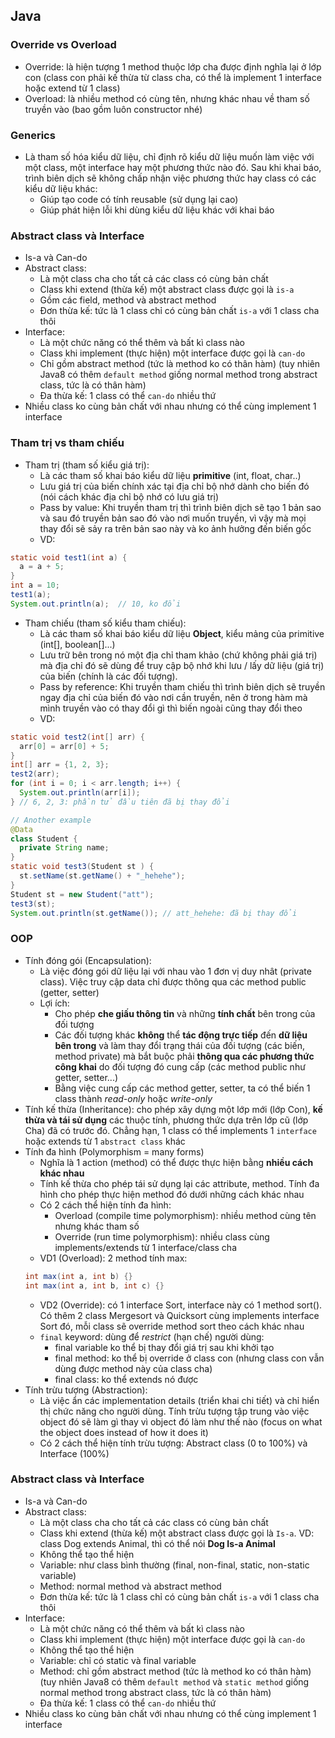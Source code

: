 ## Java
### Override vs Overload
- Override: là hiện tượng 1 method thuộc lớp cha được định nghĩa lại ở lớp con (class con phải kế thừa từ class cha, có thể là implement 1 interface hoặc extend từ 1 class)
- Overload: là nhiều method có cùng tên, nhưng khác nhau về tham số truyền vào (bao gồm luôn constructor nhé)

### Generics
- Là tham số hóa kiểu dữ liệu, chỉ định rõ kiểu dữ liệu muốn làm việc với một class, một interface hay một phương thức nào đó. Sau khi khai báo, trình biên dịch sẽ không chấp nhận việc phương thức hay class có các kiểu dữ liệu khác:
  + Giúp tạo code có tính reusable (sử dụng lại cao)
  + Giúp phát hiện lỗi khi dùng kiểu dữ liệu khác với khai báo

### Abstract class và Interface
- Is-a và Can-do
- Abstract class:
  + Là một class cha cho tất cả các class có cùng bản chất
  + Class khi extend (thừa kế) một abstract class được gọi là ```is-a```
  + Gồm các field, method và abstract method
  + Đơn thừa kế: tức là 1 class chỉ có cùng bản chất ```is-a``` với 1 class cha thôi
- Interface:
  + Là một chức năng có thể thêm và bất kì class nào
  + Class khi implement (thực hiện) một interface được gọi là ```can-do```
  + Chỉ gồm abstract method (tức là method ko có thân hàm) (tuy nhiên Java8 có thêm ```default method``` giống normal method trong abstract class, tức là có thân hàm)
  + Đa thừa kế: 1 class có thể ```can-do``` nhiều thứ
- Nhiều class ko cùng bản chất với nhau nhưng có thể cùng implement 1 interface

### Tham trị vs tham chiếu
- Tham trị (tham số kiểu giá trị):
  + Là các tham số khai báo kiểu dữ liệu **primitive** (int, float, char..)
  + Lưu giá trị của biến chính xác tại địa chỉ bộ nhớ dành cho biến đó (nói cách khác địa chỉ bộ nhớ có lưu giá trị)
  + Pass by value: Khi truyền tham trị thì trình biên dịch sẽ tạo 1 bản sao và sau đó truyền bản sao đó vào nơi muốn truyền, vì vậy mà mọi thay đổi sẽ sảy ra trên bản sao này và ko ảnh hưởng đến biến gốc
  + VD:
```java
static void test1(int a) {
  a = a + 5;
}
int a = 10;
test1(a);
System.out.println(a);  // 10, ko đổi
```
- Tham chiếu (tham số kiểu tham chiếu):
  + Là các tham số khai báo kiểu dữ liệu **Object**, kiểu mảng của primitive (int[], boolean[]...)
  + Lưu trữ bên trong nó một địa chỉ tham khảo (chứ không phải giá trị) mà địa chỉ đó sẽ dùng để truy cập bộ nhớ khi lưu / lấy dữ liệu (giá trị) của biến (chính là các đối tượng).
  + Pass by reference: Khi truyền tham chiếu thì trình biên dịch sẽ truyền ngay địa chỉ của biến đó vào nơi cần truyền, nên ở trong hàm mà mình truyền vào có thay đổi gì thì biến ngoài cũng thay đổi theo
  + VD:
```java
static void test2(int[] arr) {
  arr[0] = arr[0] + 5;
}
int[] arr = {1, 2, 3};
test2(arr);
for (int i = 0; i < arr.length; i++) {
  System.out.println(arr[i]);
} // 6, 2, 3: phần tử đầu tiên đã bị thay đổi

// Another example
@Data
class Student {
  private String name;
}
static void test3(Student st ) {
  st.setName(st.getName() + "_hehehe");
}
Student st = new Student("att");
test3(st);
System.out.println(st.getName()); // att_hehehe: đã bị thay đổi
```

### OOP
- Tính đóng gói (Encapsulation):
  + Là việc đóng gói dữ liệu lại với nhau vào 1 đơn vị duy nhât (private class). Việc truy cập data chỉ được thông qua các method public (getter, setter)
  + Lợi ích:
    + Cho phép **che giấu thông tin** và những **tính chất** bên trong của đối tượng
    + Các đối tượng khác **không** thể **tác động trực tiếp** đến **dữ liệu bên trong** và làm thay đổi trạng thái của đối tượng (các biến, method private) mà bắt buộc phải **thông qua các phương thức công khai** do đối tượng đó cung cấp (các method public như getter, setter...)
    + Bằng việc cung cấp các method getter, setter, ta có thể biến 1 class thành *read-only* hoặc *write-only*
- Tính kế thừa (Inheritance): cho phép xây dựng một lớp mới (lớp Con), **kế thừa và tái sử dụng** các thuộc tính, phương thức dựa trên lớp cũ (lớp Cha) đã có trước đó. Chẳng hạn, 1 class có thể implements 1 ```interface``` hoặc extends từ 1 ```abstract class``` khác
- Tính đa hình (Polymorphism = many forms)
  + Nghĩa là 1 action (method) có thể được thực hiện bằng **nhiều cách khác nhau**
  + Tính kế thừa cho phép tái sử dụng lại các attribute, method. Tính đa hình cho phép thực hiện method đó dưới những cách khác nhau
  + Có 2 cách thể hiện tính đa hình:
    + Overload (compile time polymorphism): nhiều method cùng tên nhưng khác tham số
    + Override (run time polymorphism): nhiều class cùng implements/extends từ 1 interface/class cha
  + VD1 (Overload): 2 method tính max:
  ```java
  int max(int a, int b) {}
  int max(int a, int b, int c) {}
  ```
  + VD2 (Override): có 1 interface Sort, interface này có 1 method sort(). Có thêm 2 class Mergesort và Quicksort cùng implements interface Sort đó, mỗi class sẽ override method sort theo cách khác nhau
  + ```final``` keyword: dùng để *restrict* (hạn chế) người dùng:
    + final variable ko thể bị thay đổi giá trị sau khi khởi tạo
    + final method: ko thể bị override ở class con (nhưng class con vẫn dùng được method này của class cha)
    + final class: ko thể extends nó được
- Tính trừu tượng (Abstraction):
  + Là việc ẩn các implementation details (triển khai chi tiết) và chỉ hiển thị chức năng cho người dùng. Tính trừu tượng tập trung vào việc object đó sẽ làm gì thay vì object đó làm như thế nào (focus on what the object does instead of how it does it)
  + Có 2 cách thể hiện tính trừu tượng: Abstract class (0 to 100%) và Interface (100%)

### Abstract class và Interface
- Is-a và Can-do
- Abstract class:
  + Là một class cha cho tất cả các class có cùng bản chất
  + Class khi extend (thừa kế) một abstract class được gọi là ```Is-a```. VD: class Dog extends Animal, thì có thể nói **Dog Is-a Animal**
  + Không thể tạo thể hiện
  + Variable: như class bình thường (final, non-final, static, non-static variable)
  + Method: normal method và abstract method
  + Đơn thừa kế: tức là 1 class chỉ có cùng bản chất ```is-a``` với 1 class cha thôi
- Interface:
  + Là một chức năng có thể thêm và bất kì class nào
  + Class khi implement (thực hiện) một interface được gọi là ```can-do```
  + Không thể tạo thể hiện
  + Variable: chỉ có static và final variable
  + Method: chỉ gồm abstract method (tức là method ko có thân hàm) (tuy nhiên Java8 có thêm ```default method``` và ```static method``` giống normal method trong abstract class, tức là có thân hàm)
  + Đa thừa kế: 1 class có thể ```can-do``` nhiều thứ
- Nhiều class ko cùng bản chất với nhau nhưng có thể cùng implement 1 interface

